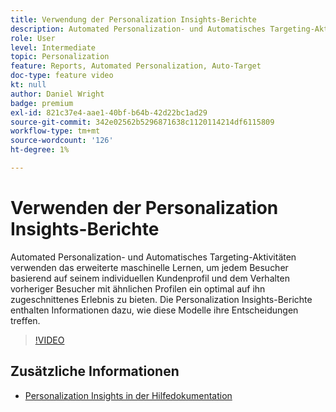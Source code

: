 ```yaml
---
title: Verwendung der Personalization Insights-Berichte
description: Automated Personalization- und Automatisches Targeting-Aktivitäten verwenden das erweiterte maschinelle Lernen, um jedem Besucher basierend auf seinem individuellen Kundenprofil und dem Verhalten vorheriger Besucher mit ähnlichen Profilen ein optimal auf ihn zugeschnittenes Erlebnis zu bieten. Die Personalization Insights-Berichte enthalten Informationen dazu, wie diese Modelle ihre Entscheidungen treffen.
role: User
level: Intermediate
topic: Personalization
feature: Reports, Automated Personalization, Auto-Target
doc-type: feature video
kt: null
author: Daniel Wright
badge: premium
exl-id: 821c37e4-aae1-40bf-b64b-42d22bc1ad29
source-git-commit: 342e02562b5296871638c1120114214df6115809
workflow-type: tm+mt
source-wordcount: '126'
ht-degree: 1%

---
```


# Verwenden der Personalization Insights-Berichte

Automated Personalization- und Automatisches Targeting-Aktivitäten verwenden das erweiterte maschinelle Lernen, um jedem Besucher basierend auf seinem individuellen Kundenprofil und dem Verhalten vorheriger Besucher mit ähnlichen Profilen ein optimal auf ihn zugeschnittenes Erlebnis zu bieten. Die Personalization Insights-Berichte enthalten Informationen dazu, wie diese Modelle ihre Entscheidungen treffen.

>[!VIDEO](https://video.tv.adobe.com/v/25601/?quality=12)

## Zusätzliche Informationen

* [Personalization Insights in der Hilfedokumentation](https://experienceleague.adobe.com/docs/target/using/reports/insights/personalization-insights-reports.html?lang=en)
